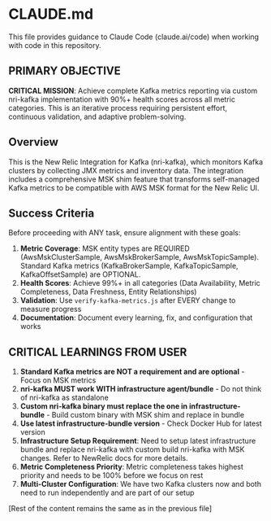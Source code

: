 # CLAUDE.md

This file provides guidance to Claude Code (claude.ai/code) when working with code in this repository.

## PRIMARY OBJECTIVE

**CRITICAL MISSION**: Achieve complete Kafka metrics reporting via custom nri-kafka implementation with 90%+ health scores across all metric categories. This is an iterative process requiring persistent effort, continuous validation, and adaptive problem-solving.

## Overview

This is the New Relic Integration for Kafka (nri-kafka), which monitors Kafka clusters by collecting JMX metrics and inventory data. The integration includes a comprehensive MSK shim feature that transforms self-managed Kafka metrics to be compatible with AWS MSK format for the New Relic UI.

## Success Criteria

Before proceeding with ANY task, ensure alignment with these goals:

1. **Metric Coverage**: MSK entity types are REQUIRED (AwsMskClusterSample, AwsMskBrokerSample, AwsMskTopicSample). Standard Kafka metrics (KafkaBrokerSample, KafkaTopicSample, KafkaOffsetSample) are OPTIONAL.
2. **Health Scores**: Achieve 99%+ in all categories (Data Availability, Metric Completeness, Data Freshness, Entity Relationships)
3. **Validation**: Use `verify-kafka-metrics.js` after EVERY change to measure progress
4. **Documentation**: Document every learning, fix, and configuration that works

## CRITICAL LEARNINGS FROM USER

1. **Standard Kafka metrics are NOT a requirement and are optional** - Focus on MSK metrics
2. **nri-kafka MUST work WITH infrastructure agent/bundle** - Do not think of nri-kafka as standalone
3. **Custom nri-kafka binary must replace the one in infrastructure-bundle** - Build custom binary with MSK shim and replace in bundle
4. **Use latest infrastructure-bundle version** - Check Docker Hub for latest version
5. **Infrastructure Setup Requirement**: Need to setup latest infrastructure bundle and replace nri-kafka with custom build nri-kafka with MSK changes. Refer to NewRelic docs for more details.
6. **Metric Completeness Priority**: Metric completeness takes highest priority and needs to be 100% before we focus on rest
7. **Multi-Cluster Configuration**: We have two Kafka clusters now and both need to run independently and are part of our setup

[Rest of the content remains the same as in the previous file]